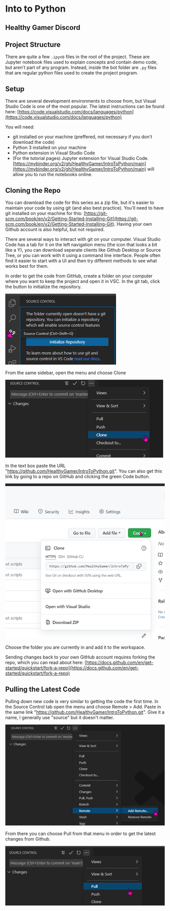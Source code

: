 # Into to Python

## Healthy Gamer Discord

## Project Structure

There are quite a few `.ipynb` files in the root of the project. These are Jupyter notebook files used to explain concepts and contain demo code, but aren't part of any program. Instead, inside the bot folder are `.py` files that are regular python files used to create the project program.

## Setup

There are several development environments to choose from, but Visual Studio Code is one of the most popular. The latest instructions can be found here: [https://code.visualstudio.com/docs/languages/python](https://code.visualstudio.com/docs/languages/python)

You will need:

- git installed on your machine (preffered, not necessary if you don't download the code)
- Python 3 installed on your machine
- Python extension in Visual Studio Code
- (For the tutorial pages) Jupyter extension for Visual Studio Code. [https://mybinder.org/v2/gh/HealthyGamer/IntroToPython/main](https://mybinder.org/v2/gh/HealthyGamer/IntroToPython/main) will allow you to run the notebooks online.

## Cloning the Repo

You can download the code for this series as a zip file, but it's easier to maintain your code by using git (and also best practice). You'll need to have git installed on your machine for this: [https://git-scm.com/book/en/v2/Getting-Started-Installing-Git](https://git-scm.com/book/en/v2/Getting-Started-Installing-Git). Having your own Github account is also helpful, but not required.

There are several ways to interact with git on your computer. Visual Studio Code has a tab for it on the left navigation menu (the icon that looks a bit like a Y), you can download seperate clients like Github Desktop or Source Tree, or you can work with it using a command line interface. People often find it easier to start with a UI and then try different methods to see what works best for them.

In order to get the code from GitHub, create a folder on your computer where you want to keep the project and open it in VSC. In the git tab, click the button to initialize the repository.

![VSC initialize repo option](images/InitializeRepo.png)

From the same sidebar, open the menu and choose Clone

![VSC Clone Repo](images/VSCCloneRepo.png)

In the text box paste the URL "https://github.com/HealthyGamer/IntroToPython.git". You can also get this link by going to a repo on GitHub and clicking the green Code button.

![Github Clone](images/CloneFromGithub.png)

Choose the folder you are currently in and add it to the workspace.

Sending changes back to your own GitHub account requires forking the repo, which you can read about here: [https://docs.github.com/en/get-started/quickstart/fork-a-repo](https://docs.github.com/en/get-started/quickstart/fork-a-repo)

## Pulling the Latest Code

Pulling down new code is very similar to getting the code the first time. In the Source Control tab open the menu and choose Remote > Add. Paste in the same link "https://github.com/HealthyGamer/IntroToPython.git". Give it a name, I generally use "source" but it doesn't matter.

![VSC add remote](images/AddRemote.png)

From there you can choose Pull from that menu in order to get the latest changes from Github.

![VSC pull changes](images/PullChanges.png)
